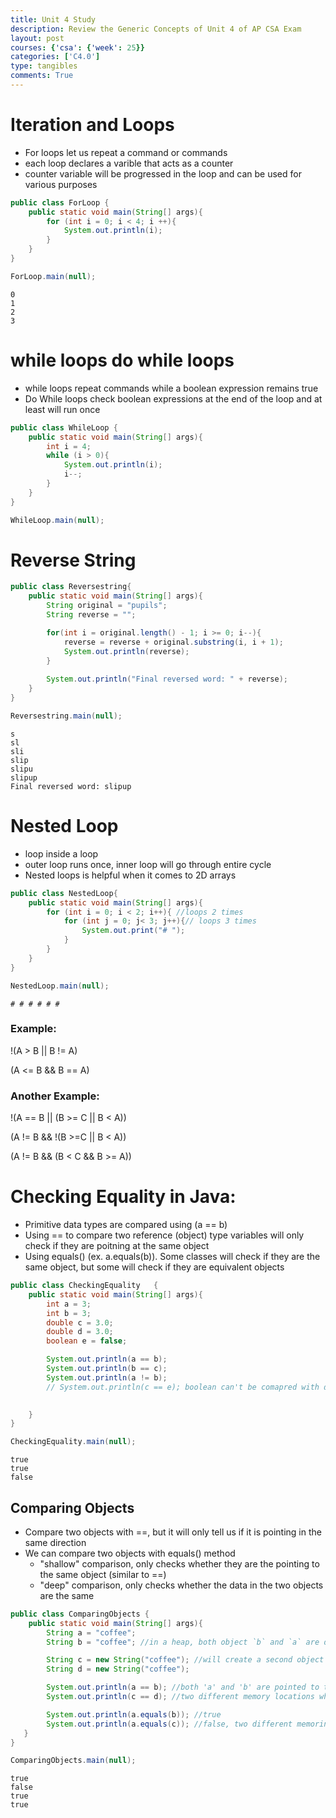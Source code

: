 ```yaml
---
title: Unit 4 Study
description: Review the Generic Concepts of Unit 4 of AP CSA Exam
layout: post
courses: {'csa': {'week': 25}}
categories: ['C4.0']
type: tangibles
comments: True
---
```


# Iteration and Loops
- For loops let us repeat a command or commands
- each loop declares a varible that acts as a counter
- counter variable will be progressed in the loop and can be used for various purposes


```Java
public class ForLoop {    
    public static void main(String[] args){
        for (int i = 0; i < 4; i ++){
            System.out.println(i);
        }
    }
}

ForLoop.main(null);
```

    0
    1
    2
    3


# while loops do while loops
- while loops repeat commands while a boolean expression remains true
- Do While loops check boolean expressions at the end of the loop and at least will run once


```Java
public class WhileLoop { 
    public static void main(String[] args){
        int i = 4;
        while (i > 0){
            System.out.println(i);
            i--;
        }
    }
}

WhileLoop.main(null);
```

# Reverse String


```Java
public class Reversestring{
    public static void main(String[] args){
        String original = "pupils";
        String reverse = "";

        for(int i = original.length() - 1; i >= 0; i--){
            reverse = reverse + original.substring(i, i + 1);
            System.out.println(reverse);
        }
        
        System.out.println("Final reversed word: " + reverse);
    }
}

Reversestring.main(null);
```

    s
    sl
    sli
    slip
    slipu
    slipup
    Final reversed word: slipup


# Nested Loop
- loop inside a loop
- outer loop runs once, inner loop will go through entire cycle
- Nested loops is helpful when it comes to 2D arrays


```Java
public class NestedLoop{
    public static void main(String[] args){
        for (int i = 0; i < 2; i++){ //loops 2 times
            for (int j = 0; j< 3; j++){// loops 3 times
                System.out.print("# "); 
            }
        }
    }
}

NestedLoop.main(null);
```

    # # # # # # 

### Example:

!(A > B || B != A)

(A <= B && B == A)

### Another Example:

!(A == B || (B >= C || B < A))

(A != B && !(B >=C || B < A))

(A != B && (B < C && B >= A))

# Checking Equality in Java:
- Primitive data types are compared using (a == b)
- Using == to compare two reference (object) type variables will only check if they are poitning at the same object
- Using equals() (ex. a.equals(b)). Some classes will check if they are the same object, but some will check if they are equivalent objects


```Java
public class CheckingEquality   {
    public static void main(String[] args){
        int a = 3;
        int b = 3;
        double c = 3.0;
        double d = 3.0;
        boolean e = false;

        System.out.println(a == b);
        System.out.println(b == c);
        System.out.println(a != b);
        // System.out.println(c == e); boolean can't be comapred with double value

        
    }
}

CheckingEquality.main(null);
```

    true
    true
    false


## Comparing Objects
- Compare two objects with ==, but it will only tell us if it is pointing in the same direction
- We can compare two objects with equals() method
    - "shallow" comparison, only checks whether they are the pointing to the same object (similar to ==)
    - "deep" comparison, only checks whether the data in the two objects are the same 


```Java
public class ComparingObjects {
    public static void main(String[] args){
        String a = "coffee";
        String b = "coffee"; //in a heap, both object `b` and `a` are directed to the string "coffee" to save memory

        String c = new String("coffee"); //will create a second object in heap
        String d = new String("coffee");

        System.out.println(a == b); //both 'a' and 'b' are pointed to the same memory location
        System.out.println(c == d); //two different memory locations where the data is stored

        System.out.println(a.equals(b)); //true
        System.out.println(a.equals(c)); //false, two different memoring locations
   }
}

ComparingObjects.main(null);
```

    true
    false
    true
    true

